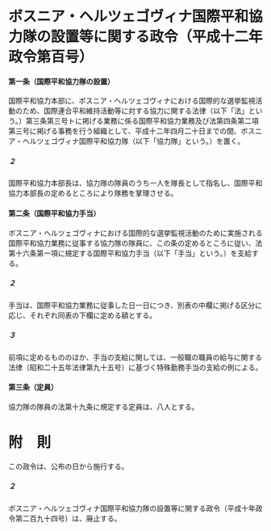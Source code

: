 # ボスニア・ヘルツェゴヴィナ国際平和協力隊の設置等に関する政令（平成十二年政令第百号）
#### 第一条（国際平和協力隊の設置）
国際平和協力本部に、ボスニア・ヘルツェゴヴィナにおける国際的な選挙監視活動のため、国際連合平和維持活動等に対する協力に関する法律（以下「法」という。）第三条第三号トに掲げる業務に係る国際平和協力業務及び法第四条第二項第三号に掲げる事務を行う組織として、平成十二年四月二十日までの間、ボスニア・ヘルツェゴヴィナ国際平和協力隊（以下「協力隊」という。）を置く。
##### ２
国際平和協力本部長は、協力隊の隊員のうち一人を隊長として指名し、国際平和協力本部長の定めるところにより隊務を掌理させる。
#### 第二条（国際平和協力手当）
ボスニア・ヘルツェゴヴィナにおける国際的な選挙監視活動のために実施される国際平和協力業務に従事する協力隊の隊員に、この条の定めるところに従い、法第十六条第一項に規定する国際平和協力手当（以下「手当」という。）を支給する。
##### ２
手当は、国際平和協力業務に従事した日一日につき、別表の中欄に掲げる区分に応じ、それぞれ同表の下欄に定める額とする。
##### ３
前項に定めるもののほか、手当の支給に関しては、一般職の職員の給与に関する法律（昭和二十五年法律第九十五号）に基づく特殊勤務手当の支給の例による。
#### 第三条（定員）
協力隊の隊員の法第十九条に規定する定員は、八人とする。
# 附　則
この政令は、公布の日から施行する。
##### ２
ボスニア・ヘルツェゴヴィナ国際平和協力隊の設置等に関する政令（平成十年政令第二百九十四号）は、廃止する。
